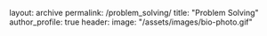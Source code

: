 layout: archive
permalink: /problem_solving/
title: "Problem Solving"
author_profile: true
header:
    image: "/assets/images/bio-photo.gif"